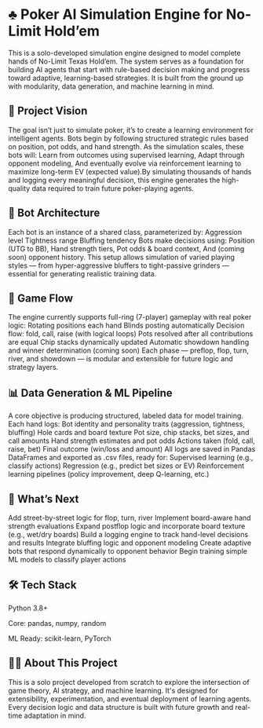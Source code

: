 # ♣️ Poker AI Simulation Engine for No-Limit Hold’em

This is a solo-developed simulation engine designed to model complete hands of No-Limit Texas Hold’em. The system serves as a foundation for building AI agents that start with rule-based decision making and progress toward adaptive, learning-based strategies. It is built from the ground up with modularity, data generation, and machine learning in mind.

## 🎯 Project Vision
The goal isn’t just to simulate poker, it’s to create a learning environment for intelligent agents. Bots begin by following structured strategic rules based on position, pot odds, and hand strength. As the simulation scales, these bots will:
Learn from outcomes using supervised learning, Adapt through opponent modeling, And eventually evolve via reinforcement learning to maximize long-term EV (expected value).By simulating thousands of hands and logging every meaningful decision, this engine generates the high-quality data required to train future poker-playing agents.

## 🤖 Bot Architecture
Each bot is an instance of a shared class, parameterized by:
Aggression level
Tightness range
Bluffing tendency
Bots make decisions using:
Position (UTG to BB),
Hand strength tiers,
Pot odds & board context,
And (coming soon) opponent history.
This setup allows simulation of varied playing styles — from hyper-aggressive bluffers to tight-passive grinders — essential for generating realistic training data.

## 🔁 Game Flow
The engine currently supports full-ring (7-player) gameplay with real poker logic:
Rotating positions each hand
Blinds posting automatically
Decision flow: fold, call, raise (with logical loops)
Pots resolved after all contributions are equal
Chip stacks dynamically updated
Automatic showdown handling and winner determination (coming soon)
Each phase — preflop, flop, turn, river, and showdown — is modular and extensible for future logic and strategy layers.

## 📊 Data Generation & ML Pipeline
A core objective is producing structured, labeled data for model training. Each hand logs:
Bot identity and personality traits (aggression, tightness, bluffing)
Hole cards and board texture
Pot size, chip stacks, bet sizes, and call amounts
Hand strength estimates and pot odds
Actions taken (fold, call, raise, bet)
Final outcome (win/loss and amount)
All logs are saved in Pandas DataFrames and exported as .csv files, ready for:
Supervised learning (e.g., classify actions)
Regression (e.g., predict bet sizes or EV)
Reinforcement learning pipelines (policy improvement, deep Q-learning, etc.)

## 🚀 What’s Next
Add street-by-street logic for flop, turn, river
Implement board-aware hand strength evaluations
Expand postflop logic and incorporate board texture (e.g., wet/dry boards)
Build a logging engine to track hand-level decisions and results
Integrate bluffing logic and opponent modeling
Create adaptive bots that respond dynamically to opponent behavior
Begin training simple ML models to classify player actions

## 🛠 Tech Stack
Python 3.8+

Core: pandas, numpy, random

ML Ready: scikit-learn, PyTorch

## 👨‍💻 About This Project
This is a solo project developed from scratch to explore the intersection of game theory, AI strategy, and machine learning. It's designed for extensibility, experimentation, and eventual deployment of learning agents. Every decision logic and data structure is built with future growth and real-time adaptation in mind.

